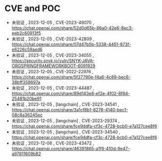 # CVE and POC
 - 未验证 , 2023-12-05 , CVE-2023-49070 , https://chat.openai.com/share/52d0d65b-86a0-42e6-8ec3-eeb2c60913f5
 - 未验证 , 2023-12-05 , CVE-2023-42809 , https://chat.openai.com/share/07d47b5b-5338-4451-873f-e6226c59aed6
 - 未验证 , 2023-12-05 , CVE-2023-34055 ,  https://security.snyk.io/vuln/SNYK-JAVA-ORGSPRINGFRAMEWORKBOOT-6091929
 - 未验证 , 2023-12-05 , CVE-2022-22976 , https://chat.openai.com/share/5f27790e-f4a6-4c89-bec6-38bff358697a
 - 未验证 , 2023-12-05 , CVE-2023-44487 , https://chat.openai.com/share/89d143e8-ef2e-4f02-8f84-25481b20be91
 - 未验证 , 2023-12-05 , [langchain] , CVE-2023-34541 , https://chat.openai.com/share/3a1cf8b1-8276-4140-bec1-08c8a36245ec
 - 未验证 , 2023-12-05 , [langchain] , CVE-2023-29374 , https://chat.openai.com/share/fce9ddfa-cf3c-4728-bcb0-e7a127cee8f6
 - 未验证 , 2023-12-05 , [langchain] , CVE-2023-34540 , https://chat.openai.com/share/fce9ddfa-cf3c-4728-bcb0-e7a127cee8f6
 - 未验证 , 2023-12-06 , CVE-2023-43472 , https://chat.openai.com/share/46391865-a1f9-410d-9e47-a97811609b82


